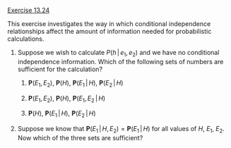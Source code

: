 [Exercise 13.24](13-24/)

This exercise investigates the way in which conditional independence
relationships affect the amount of information needed for probabilistic
calculations.

1.  Suppose we wish to calculate $P(h{{\,|\,}}e_1,e_2)$ and we have no
    conditional independence information. Which of the following sets of
    numbers are sufficient for the calculation?

    1.  ${\textbf{P}}(E_1,E_2)$, ${\textbf{P}}(H)$,
        ${\textbf{P}}(E_1{{\,|\,}}H)$,
        ${\textbf{P}}(E_2{{\,|\,}}H)$

    2.  ${\textbf{P}}(E_1,E_2)$, ${\textbf{P}}(H)$,
        ${\textbf{P}}(E_1,E_2{{\,|\,}}H)$

    3.  ${\textbf{P}}(H)$,
        ${\textbf{P}}(E_1{{\,|\,}}H)$,
        ${\textbf{P}}(E_2{{\,|\,}}H)$

2.  Suppose we know that
    ${\textbf{P}}(E_1{{\,|\,}}H,E_2)={\textbf{P}}(E_1{{\,|\,}}H)$
    for all values of $H$, $E_1$, $E_2$. Now which of the three sets are
    sufficient?
